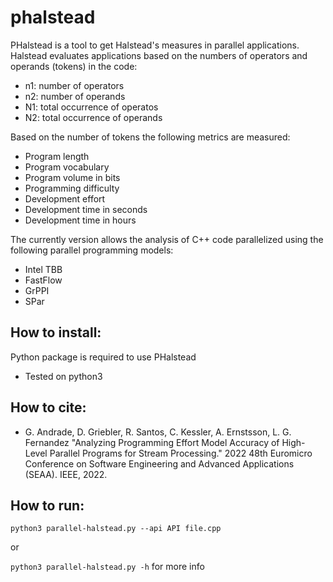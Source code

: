 # phalstead

PHalstead is a tool to get Halstead's measures in parallel applications. Halstead evaluates applications based on the numbers of operators and operands (tokens) in the code:
- n1: number of operators 
- n2: number of operands
- N1: total occurrence of operatos
- N2: total occurrence of operands

Based on the number of tokens the following metrics are measured:
- Program length
- Program vocabulary
- Program volume in bits
- Programming difficulty
- Development effort
- Development time in seconds
- Development time in hours

The currently version allows the analysis of C++ code parallelized using the following parallel programming models:

- Intel TBB
- FastFlow 
- GrPPI
- SPar

## How to install:

Python package is required to use PHalstead
- Tested on python3 

## How to cite:
- G. Andrade, D. Griebler, R. Santos, C. Kessler, A. Ernstsson, L. G. Fernandez "Analyzing Programming Effort Model Accuracy of High-Level Parallel Programs for Stream Processing." 2022 48th Euromicro Conference on Software Engineering and Advanced Applications (SEAA). IEEE, 2022.

## How to run:

`python3 parallel-halstead.py --api API file.cpp` 

or

`python3 parallel-halstead.py -h` for more info
